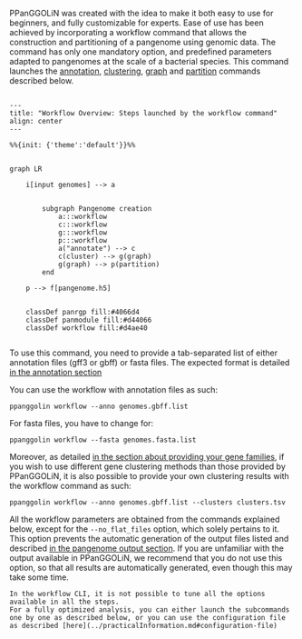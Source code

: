 PPanGGOLiN was created with the idea to make it both easy to use for beginners, and fully customizable for experts.
Ease of use has been achieved by incorporating a workflow command that allows the construction and partitioning of a pangenome using genomic data.
The command has only one mandatory option, and predefined parameters adapted to pangenomes at the scale of a bacterial species.
This command launches the [annotation](./pangenomeAnalyses.md#annotation), [clustering](./pangenomeCluster.md#cluster-genes-into-gene-families), [graph](./pangenomeAnalyses.md#graph) and [partition](./pangenomeAnalyses.md#partition) commands described below.



```{mermaid}

---
title: "Workflow Overview: Steps launched by the workflow command"
align: center
---

%%{init: {'theme':'default'}}%%


graph LR

    i[input genomes] --> a


        subgraph Pangenome creation
            a:::workflow
            c:::workflow
            g:::workflow
            p:::workflow
            a("annotate") --> c
            c(cluster) --> g(graph)
            g(graph) --> p(partition)
        end

    p --> f[pangenome.h5]

        
    classDef panrgp fill:#4066d4
    classDef panmodule fill:#d44066
    classDef workflow fill:#d4ae40


```


To use this command, you need to provide a tab-separated list of either annotation files (gff3 or gbff) or fasta files. The expected format is detailed [in the annotation section](./pangenomeAnalyses.md#annotation)

You can use the workflow with annotation files as such: 
```
ppanggolin workflow --anno genomes.gbff.list
```

For fasta files, you have to change for: 
```
ppanggolin workflow --fasta genomes.fasta.list
```

Moreover, as detailed [in the section about providing your gene families](./pangenomeAnalyses.md#read-clustering), 
if you wish to use different gene clustering methods than those provided by PPanGGOLiN,
it is also possible to provide your own clustering results with the workflow command as such:

```
ppanggolin workflow --anno genomes.gbff.list --clusters clusters.tsv
```

All the workflow parameters are obtained from the commands explained below, except for the `--no_flat_files` option, which solely pertains to it. This option prevents the automatic generation of the output files listed and described [in the pangenome output section](./pangenomeAnalyses.md#pangenome-outputs).
If you are unfamiliar with the output available in PPanGGOLiN, we recommend that you do not use this option, so that all results are automatically generated, even though this may take some time.

```{tip}
In the workflow CLI, it is not possible to tune all the options available in all the steps. 
For a fully optimized analysis, you can either launch the subcommands one by one as described below, or you can use the configuration file as described [here](../practicalInformation.md#configuration-file)
```





